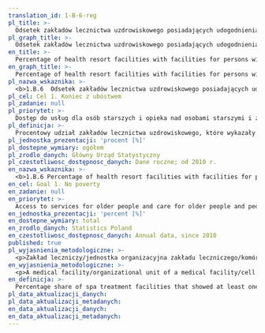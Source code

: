 ```yaml
---
translation_id: 1-B-6-reg
pl_title: >-
  Odsetek zakładów lecznictwa uzdrowiskowego posiadających udogodnienia dla osób niepełnosprawnych
pl_graph_title: >-
  Odsetek zakładów lecznictwa uzdrowiskowego posiadających udogodnienia dla osób niepełnosprawnych
en_title: >-
  Percentage of health resort facilities with facilities for persons with disabilities
en_graph_title: >-
  Percentage of health resort facilities with facilities for persons with disabilities
pl_nazwa_wskaznika: >-
  <b>1.B.6  Odsetek zakładów lecznictwa uzdrowiskowego posiadających udogodnienia dla osób niepełnosprawnych</b>
pl_cel: Cel 1. Koniec z ubóstwem
pl_zadanie: null
pl_priorytet: >-
  Dostęp do usług dla osób starszych i opieka nad osobami starszymi i z niepełnosprawnościami
pl_definicja: >-
  Procentowy udział zakładów lecznictwa uzdrowiskowego, które wykazały przynajmniej jeden rodzaj przystosowania dla osób niepełnosprawnych w ogólnej liczbie zakładów lecznictwa uzdrowiskowego.
pl_jednostka_prezentacji: 'procent [%]'
pl_dostepne_wymiary: ogółem
pl_zrodlo_danych: Główny Urząd Statystyczny
pl_czestotliwosc_dostępnosc_danych: Dane roczne; od 2010 r.
en_nazwa_wskaznika: >-
  <b>1.B.6 Percentage of health resort facilities with facilities for persons with disabilities</b>
en_cel: Goal 1. No poverty
en_zadanie: null
en_priorytet: >-
  Access to services for older people and care for older people and people with disabilities
en_jednostka_prezentacji: 'percent [%]'
en_dostepne_wymiary: total
en_zrodlo_danych: Statistics Poland
en_czestotliwosc_dostępnosc_danych: Annual data, since 2010
published: true
pl_wyjasnienia_metodologiczne: >-
  <p>Zakład leczniczy/jednostka organizacyjna zakładu leczniczego/komórka zakładu leczniczego podmiotu leczniczego wykonującego działalność leczniczą w rodzaju ambulatoryjne lub stacjonarne i całodobowe świadczenia zdrowotne, działający na obszarze uzdrowiska, utworzony w celu udzielania świadczeń zdrowotnych z zakresu lecznictwa uzdrowiskowego albo rehabilitacji uzdrowiskowej.</p><p>Zakładami lecznictwa uzdrowiskowego są: szpitale i sanatoria uzdrowiskowe (w tym szpitale i sanatoria dziecięce), przychodnie uzdrowiskowe oraz zakłady przyrodolecznicze, szpitale i sanatoria w urządzonych podziemnych wyrobiskach górniczych.</p>
en_wyjasnienia_metodologiczne: >-
  <p>A medical facility/organizational unit of a medical facility/cell of a medical facility of a medical entity performing medical activities such as outpatient or inpatient and round-the-clock health services, operating in the area of a health resort, established in order to provide health services in the field of spa treatment or spa rehabilitation.</p><p>Spa treatment facilities are: hospitals and sanatoriums (including hospitals and sanatoriums for children), spa clinics and natural therapy facilities, hospitals and sanatoriums in arranged underground mining excavations.</p>
en_definicja: >-
  Percentage share of spa treatment facilities that showed at least one type of adaptation for the disabled in the total number of spa treatment facilities.
pl_data_aktualizacji_danych:
pl_data_aktualizacji_metadanych:
en_data_aktualizacji_danych:
en_data_aktualizacji_metadanych:
---
```

